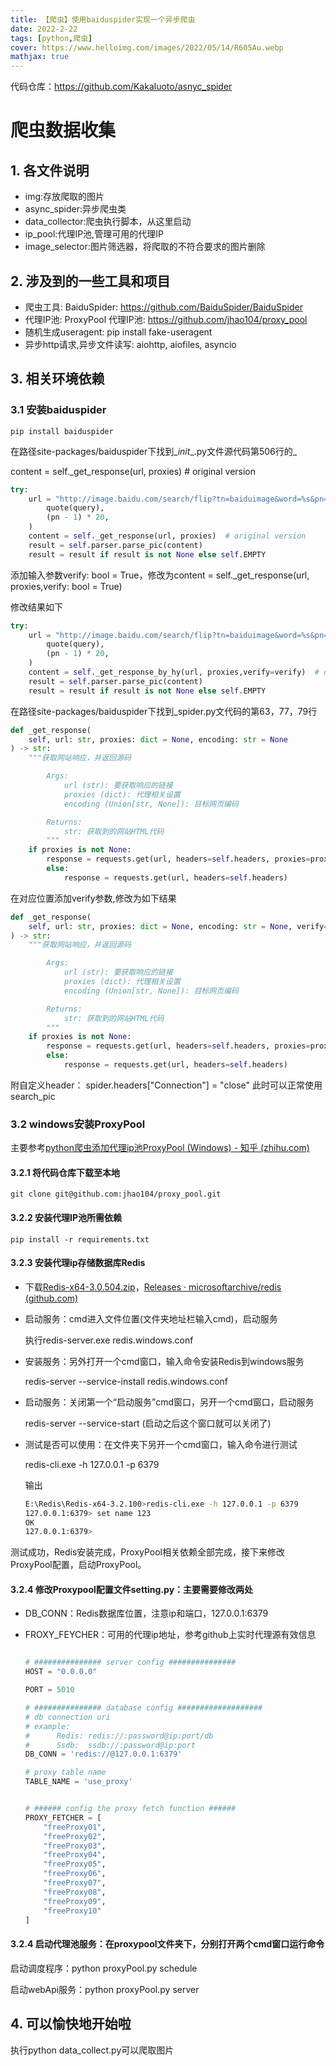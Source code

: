 ```yaml
---
title: 【爬虫】使用baiduspider实现一个异步爬虫
date: 2022-2-22
tags: [python,爬虫]
cover: https://www.helloimg.com/images/2022/05/14/R605Au.webp
mathjax: true
---
```

代码仓库：https://github.com/Kakaluoto/asnyc_spider
# 爬虫数据收集
## 1. 各文件说明
- img:存放爬取的图片
- async_spider:异步爬虫类
- data_collector:爬虫执行脚本，从这里启动
- ip_pool:代理IP池,管理可用的代理IP
- image_selector:图片筛选器，将爬取的不符合要求的图片删除

## 2. 涉及到的一些工具和项目
- 爬虫工具:  BaiduSpider: https://github.com/BaiduSpider/BaiduSpider
- 代理IP池:  ProxyPool 代理IP池: https://github.com/jhao104/proxy_pool
- 随机生成useragent:  pip install fake-useragent
- 异步http请求,异步文件读写:  aiohttp, aiofiles, asyncio



## 3. 相关环境依赖

### 3.1 安装baiduspider

```shell
pip install baiduspider
```

在路径site-packages/baiduspider下找到\__init__.py文件源代码第506行的_

content = self._get_response(url, proxies)  # original version

```python
try:
    url = "http://image.baidu.com/search/flip?tn=baiduimage&word=%s&pn=%d" % (
        quote(query),
        (pn - 1) * 20,
    )
    content = self._get_response(url, proxies)  # original version
    result = self.parser.parse_pic(content)
    result = result if result is not None else self.EMPTY
```

添加输入参数verify: bool = True，修改为content = self._get_response(url, proxies,verify: bool = True)

修改结果如下

```python
try:
    url = "http://image.baidu.com/search/flip?tn=baiduimage&word=%s&pn=%d" % (
        quote(query),
        (pn - 1) * 20,
    )
    content = self._get_response_by_hy(url, proxies,verify=verify)  # original version
    result = self.parser.parse_pic(content)
    result = result if result is not None else self.EMPTY
```

在路径site-packages/baiduspider下找到\_spider.py文代码的第63，77，79行

```python
def _get_response(
    self, url: str, proxies: dict = None, encoding: str = None
) -> str:
    """获取网站响应，并返回源码

        Args:
            url (str): 要获取响应的链接
            proxies (dict): 代理相关设置
            encoding (Union[str, None]): 目标网页编码

        Returns:
            str: 获取到的网站HTML代码
        """
    if proxies is not None:
        response = requests.get(url, headers=self.headers, proxies=proxies)
        else:
            response = requests.get(url, headers=self.headers)
```

在对应位置添加verify参数,修改为如下结果

```python
def _get_response(
    self, url: str, proxies: dict = None, encoding: str = None, verify=True
) -> str:
    """获取网站响应，并返回源码

        Args:
            url (str): 要获取响应的链接
            proxies (dict): 代理相关设置
            encoding (Union[str, None]): 目标网页编码

        Returns:
            str: 获取到的网站HTML代码
        """
    if proxies is not None:
        response = requests.get(url, headers=self.headers, proxies=proxies, verify=verify)
        else:
            response = requests.get(url, headers=self.headers)
```

附自定义header：
spider.headers["Connection"] = "close"
此时可以正常使用search_pic

### 3.2 windows安装ProxyPool

主要参考[python爬虫添加代理ip池ProxyPool (Windows) - 知乎 (zhihu.com)](https://zhuanlan.zhihu.com/p/333433627)

#### 3.2.1 将代码仓库下载至本地

```
git clone git@github.com:jhao104/proxy_pool.git
```
#### 3.2.2 安装代理IP池所需依赖

```
pip install -r requirements.txt
```

#### 3.2.3 安装代理ip存储数据库Redis

- 下载[Redis-x64-3.0.504.zip](https://github.com/microsoftarchive/redis/releases/download/win-3.0.504/Redis-x64-3.0.504.zip)，[Releases · microsoftarchive/redis (github.com)](https://github.com/microsoftarchive/redis/releases)

- 启动服务：cmd进入文件位置(文件夹地址栏输入cmd)，启动服务

  执行redis-server.exe redis.windows.conf

- 安装服务：另外打开一个cmd窗口，输入命令安装Redis到windows服务

  redis-server --service-install redis.windows.conf

- 启动服务：关闭第一个“启动服务”cmd窗口，另开一个cmd窗口，启动服务

  redis-server --service-start (启动之后这个窗口就可以关闭了)

- 测试是否可以使用：在文件夹下另开一个cmd窗口，输入命令进行测试

  redis-cli.exe -h 127.0.0.1 -p 6379

  输出

  ```bash
  E:\Redis\Redis-x64-3.2.100>redis-cli.exe -h 127.0.0.1 -p 6379
  127.0.0.1:6379> set name 123
  OK
  127.0.0.1:6379>
  ```

​		测试成功，Redis安装完成，ProxyPool相关依赖全部完成，接下来修改ProxyPool配置，启动ProxyPool。

#### 3.2.4 修改Proxypool配置文件setting.py：主要需要修改两处

- DB_CONN：Redis数据库位置，注意ip和端口，127.0.0.1:6379

- FROXY_FEYCHER：可用的代理ip地址，参考github上实时代理源有效信息          

  ```python
  
  # ############### server config ###############
  HOST = "0.0.0.0"
  
  PORT = 5010
  
  # ############### database config ###################
  # db connection uri
  # example:
  #      Redis: redis://:password@ip:port/db
  #      Ssdb:  ssdb://:password@ip:port
  DB_CONN = 'redis://@127.0.0.1:6379'
  
  # proxy table name
  TABLE_NAME = 'use_proxy'
  
  
  # ###### config the proxy fetch function ######
  PROXY_FETCHER = [
      "freeProxy01",
      "freeProxy02",
      "freeProxy03",
      "freeProxy04",
      "freeProxy05",
      "freeProxy06",
      "freeProxy07",
      "freeProxy08",
      "freeProxy09",
      "freeProxy10"
  ]
  ```

  

#### 3.2.4 启动代理池服务：在proxypool文件夹下，分别打开两个cmd窗口运行命令

启动调度程序：python proxyPool.py schedule

启动webApi服务：python proxyPool.py server



## 4. 可以愉快地开始啦

执行python data_collect.py可以爬取图片